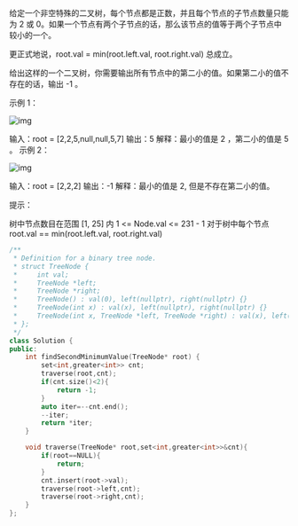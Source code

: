 给定一个非空特殊的二叉树，每个节点都是正数，并且每个节点的子节点数量只能为 2 或 0。如果一个节点有两个子节点的话，那么该节点的值等于两个子节点中较小的一个。

更正式地说，root.val = min(root.left.val, root.right.val) 总成立。

给出这样的一个二叉树，你需要输出所有节点中的第二小的值。如果第二小的值不存在的话，输出 -1 。

 

示例 1：

![img](https://assets.leetcode.com/uploads/2020/10/15/smbt1.jpg)

输入：root = [2,2,5,null,null,5,7]
输出：5
解释：最小的值是 2 ，第二小的值是 5 。
示例 2：

![img](https://assets.leetcode.com/uploads/2020/10/15/smbt2.jpg)

输入：root = [2,2,2]
输出：-1
解释：最小的值是 2, 但是不存在第二小的值。


提示：

树中节点数目在范围 [1, 25] 内
1 <= Node.val <= 231 - 1
对于树中每个节点 root.val == min(root.left.val, root.right.val)

```cpp
/**
 * Definition for a binary tree node.
 * struct TreeNode {
 *     int val;
 *     TreeNode *left;
 *     TreeNode *right;
 *     TreeNode() : val(0), left(nullptr), right(nullptr) {}
 *     TreeNode(int x) : val(x), left(nullptr), right(nullptr) {}
 *     TreeNode(int x, TreeNode *left, TreeNode *right) : val(x), left(left), right(right) {}
 * };
 */
class Solution {
public:
    int findSecondMinimumValue(TreeNode* root) {
        set<int,greater<int>> cnt;
        traverse(root,cnt);
        if(cnt.size()<2){
            return -1;
        }
        auto iter=--cnt.end();
        --iter;
        return *iter;
    }

    void traverse(TreeNode* root,set<int,greater<int>>&cnt){
        if(root==NULL){
            return;
        }
        cnt.insert(root->val);
        traverse(root->left,cnt);
        traverse(root->right,cnt);
    }
};
```


